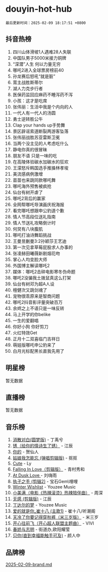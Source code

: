 # douyin-hot-hub

`最后更新时间：2025-02-09 18:17:51 +0800`

## 抖音热榜

1. 四川山体滑坡1人遇难28人失联
1. 中国队男子5000米接力铜牌
1. “深潜”人生 何以力量无穷
1. 哪吒2进入全球票房榜前40
1. 孙龙赛后怒吼“就是脏”
1. 茸主战胜斯蒂尔
1. 湖人力克步行者
1. 医保药监回应麻药不睡泻药不泻
1. 小孩：这才是吃席
1. 张伟丽：生活中我是个内向的人
1. 一代人有一代人的汤圆
1. 勇士逆转胜公牛
1. Clap your hands up手势舞
1. 景区辟谣索道断裂两游客坠落
1. 张伟丽战胜苏亚雷斯卫冕
1. 当两个没主见的人考虑吃什么
1. 静电你真的很冒昧
1. 朋友不语 只是一味的吃
1. 在高陵体验碳水加碳水的狂欢
1. 王濛怒斥韩国选手推搡林孝埈
1. 美流感病例激增
1. 苗苗也来跳同款哪吒舞
1. 哪吒海外预售被疯抢
1. 仙台有树开虐了
1. 哪吒2背后的赢家
1. 全网帮哪吒导演画庆祝海报
1. 看完哪吒想跟申公豹道个歉
1. 情人节高段位送礼指南
1. 情人节送礼攻略倒计时
1. 何炅有八块腹肌
1. 哪吒打油诗舞蹈挑战
1. 王曼昱蒯曼3:2孙颖莎王艺迪
1. 第一次见拿草莓屁股求人办事的
1. 张凌赫田曦薇新剧烟花吻
1. 掌心人均变脸大师
1. 外国博主解读哪吒2
1. 媒体：哪吒2击碎电影寒冬伪命题
1. 哪吒2没骗我土拨鼠真这么打架
1. 仙台有树邓为超A人设
1. 檀健次又跳剑魂了
1. 宠物很乖原来是智商问题
1. 哪吒2抖音影评量突破百万
1. 余烬之上不语只是一味反转
1. 马上开学的你belike
1. 一生的爱翻唱
1. 你好小狗 你好剪刀
1. 火红特效Get
1. 正月十二双喜临门吉祥日
1. 萌娃版哪吒申公豹来了
1. 白月光标配黑长直我先用了

## 明星榜

暂无数据

## 直播榜

暂无数据

## 音乐榜

1. [消散对白(圆梦版)](https://sf5-hl-cdn-tos.douyinstatic.com/obj/tos-cn-ve-2774/og4jB5I5IizzoZVAAAzWgBMAsMDWoArfwBOiFs) - 丁禹兮
1. [锈（给你的情诗生了锈）](https://sf5-hl-cdn-tos.douyinstatic.com/obj/tos-cn-ve-2774/o8a1PBtVqIYbPEGK6e5A4egedVMdm3fCIz6bbE) - 江辰
1. [你的](https://sf5-hl-cdn-tos.douyinstatic.com/obj/tos-cn-ve-2774/oYuIeKf42jB7sEV6B2upMdpYAgfrQWj0FeRegh) - 贺仙人
1. [姑娘我怎能忘 (弹唱剪辑版)](https://sf5-hl-cdn-tos.douyinstatic.com/obj/tos-cn-ve-2774/okamwrBGEMz6illuEofAsMV4yzF5tVWbBiA5AI) - 抠抠
1. [Cute](https://sf5-hl-cdn-tos.douyinstatic.com/obj/tos-cn-ve-2774/o4IbIzHWKAAB4wsS5qMBRiiAlEBGTpQRNfFvuo) - Ly
1. [Falling In Love（剪辑版）](https://sf5-hl-cdn-tos.douyinstatic.com/obj/tos-cn-ve-2774/o8ajpA8zzgBPahbBIO8AcKGBLJezFCRd1wfP9f) - 青村秀和
1. [ At Dusk  Love ](https://sf5-hl-cdn-tos.douyinstatic.com/obj/tos-cn-ve-2774/o8CrpCf5CaYgI4ZrtQgMQAFEfuGqNnRSDQAPBc) - 刘嗨雨
1. [执子之手 (剪辑2)](https://sf5-hl-cdn-tos.douyinstatic.com/obj/tos-cn-ve-2774/oUoZLQjCc31XzqsBnBQUNgeKtYPBcgbFDwtfcu) - 宝石Gem\哩哩
1. [Winter Wishlist](https://sf5-hl-cdn-tos.douyinstatic.com/obj/tos-cn-ve-2774/oIIgUOeamCFCVAzxN6MFRLIBlLGpUqQxeeHrLE) - Youzee Music
1. [小美满（电影《热辣滚烫》热辣陪伴曲）](https://sf5-hl-cdn-tos.douyinstatic.com/obj/tos-cn-ve-2774/o0GAn2lSgfZIDUgtevCGDQYnFg4CwnrBaxbTZL) - 周深
1. [无感 (剪辑版)](https://sf5-hl-cdn-tos.douyinstatic.com/obj/tos-cn-ve-2774/o0eIsUzJBDlQaQFC5OFlgbMEZC1TFYBftOBn6p) - 江辰
1. [丁达尔的梦](https://sf5-hl-cdn-tos.douyinstatic.com/obj/tos-cn-ve-2774/oMU3WirUZBVQkAC9ccG5P2IQirziZM2RTInUY) - Youzee Music
1. [爱的就是你_崔十八 (主歌1)](https://sf5-hl-cdn-tos.douyinstatic.com/obj/tos-cn-ve-2774/oI5BO5DhFZ6UTcNCnZaOCBLtZ7WIMQGfgnXf5E) - 崔十八/听潮阁
1. [天冷了你要记得穿秋裤（米三岁版）](https://sf5-hl-cdn-tos.douyinstatic.com/obj/tos-cn-ve-2774/oQlIwVIDWiZ6BQilAorS7MA0AgCkQDvcZAdm1) - 米三岁
1. [开心往前飞（开心超人联盟主题曲）](https://sf5-hl-cdn-tos.douyinstatic.com/obj/tos-cn-ve-2774/9d8fb7c82cf1421fb93a9fe925275e0a) - VIVI
1. [春娇与志明](https://sf5-hl-cdn-tos.douyinstatic.com/obj/tos-cn-ve-2774/e530d8fceb7044b39707d7f9ff54add1) - 街道办,欧阳耀莹
1. [只你(直到幸福能触手可及)](https://sf3-cdn-tos.douyinstatic.com/obj/tos-cn-ve-2774/o0lBkRDzFTeaVSUz3ZZSCBVtZ5DIMQGfgmEAuE) - 颜人中

## 品牌榜

[2025-02-09-brand.md](2025-02-09-brand.md)
